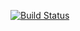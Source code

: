 [![Build Status](https://travis-ci.org/murari-goswami/blitz.svg?branch=feature%2Fjpa-entities)](https://travis-ci.org/murari-goswami/blitz)
